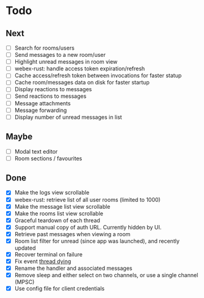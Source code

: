 # Todo

## Next

- [ ] Search for rooms/users
- [ ] Send messages to a new room/user
- [ ] Highlight unread messages in room view
- [ ] webex-rust: handle access token expiration/refresh
- [ ] Cache access/refresh token between invocations for faster statup
- [ ] Cache room/messages data on disk for faster startup
- [ ] Display reactions to messages
- [ ] Send reactions to messages
- [ ] Message attachments
- [ ] Message forwarding
- [ ] Display number of unread messages in list

## Maybe

- [ ] Modal text editor
- [ ] Room sections / favourites

## Done

- [x] Make the logs view scrollable
- [x] webex-rust: retrieve list of all user rooms (limited to 1000)
- [x] Make the message list view scrollable
- [x] Make the rooms list view scrollable
- [x] Graceful teardown of each thread
- [x] Support manual copy of auth URL. Currently hidden by UI.
- [x] Retrieve past messages when viewing a room
- [x] Room list filter for unread (since app was launched), and recently updated
- [x] Recover terminal on failure
- [x] Fix event [thread dying](https://github.com/sgrimee/webex-tui/issues/1)
- [x] Rename the handler and associated messages
- [x] Remove sleep and either select on two channels, or use a single channel (MPSC)
- [x] Use config file for client credentials
